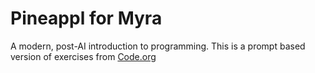 # Pineappl for Myra

A modern, post-AI introduction to programming. This is a prompt based version of exercises from [Code.org](https://code.org/en-US)
